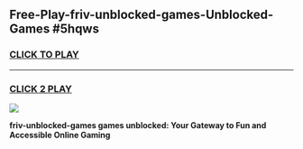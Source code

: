 
## Free-Play-friv-unblocked-games-Unblocked-Games #5hqws
<h3>
<a href="https://news.freeplayer.one?title=friv-unblocked-games&ref=8M">CLICK TO PLAY</a></h3>
<hr>

<h3>
<a href="https://news.freeplayer.one?title=friv-unblocked-games&ref=8M">CLICK 2 PLAY</a>
  
</h3>

<a href="https://news.freeplayer.one?title=friv-unblocked-games&ref=8M"><img src="https://clearcache.store/games.png"></a>


**friv-unblocked-games games unblocked: Your Gateway to Fun and Accessible Online Gaming**
